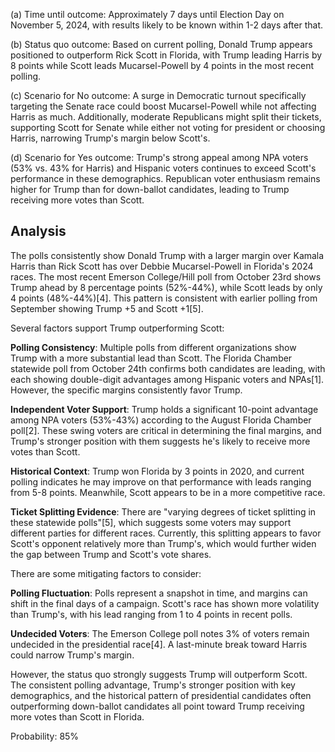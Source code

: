 (a) Time until outcome: Approximately 7 days until Election Day on November 5, 2024, with results likely to be known within 1-2 days after that.

(b) Status quo outcome: Based on current polling, Donald Trump appears positioned to outperform Rick Scott in Florida, with Trump leading Harris by 8 points while Scott leads Mucarsel-Powell by 4 points in the most recent polling.

(c) Scenario for No outcome: A surge in Democratic turnout specifically targeting the Senate race could boost Mucarsel-Powell while not affecting Harris as much. Additionally, moderate Republicans might split their tickets, supporting Scott for Senate while either not voting for president or choosing Harris, narrowing Trump's margin below Scott's.

(d) Scenario for Yes outcome: Trump's strong appeal among NPA voters (53% vs. 43% for Harris) and Hispanic voters continues to exceed Scott's performance in these demographics. Republican voter enthusiasm remains higher for Trump than for down-ballot candidates, leading to Trump receiving more votes than Scott.

## Analysis

The polls consistently show Donald Trump with a larger margin over Kamala Harris than Rick Scott has over Debbie Mucarsel-Powell in Florida's 2024 races. The most recent Emerson College/Hill poll from October 23rd shows Trump ahead by 8 percentage points (52%-44%), while Scott leads by only 4 points (48%-44%)[4]. This pattern is consistent with earlier polling from September showing Trump +5 and Scott +1[5].

Several factors support Trump outperforming Scott:

**Polling Consistency**: Multiple polls from different organizations show Trump with a more substantial lead than Scott. The Florida Chamber statewide poll from October 24th confirms both candidates are leading, with each showing double-digit advantages among Hispanic voters and NPAs[1]. However, the specific margins consistently favor Trump.

**Independent Voter Support**: Trump holds a significant 10-point advantage among NPA voters (53%-43%) according to the August Florida Chamber poll[2]. These swing voters are critical in determining the final margins, and Trump's stronger position with them suggests he's likely to receive more votes than Scott.

**Historical Context**: Trump won Florida by 3 points in 2020, and current polling indicates he may improve on that performance with leads ranging from 5-8 points. Meanwhile, Scott appears to be in a more competitive race.

**Ticket Splitting Evidence**: There are "varying degrees of ticket splitting in these statewide polls"[5], which suggests some voters may support different parties for different races. Currently, this splitting appears to favor Scott's opponent relatively more than Trump's, which would further widen the gap between Trump and Scott's vote shares.

There are some mitigating factors to consider:

**Polling Fluctuation**: Polls represent a snapshot in time, and margins can shift in the final days of a campaign. Scott's race has shown more volatility than Trump's, with his lead ranging from 1 to 4 points in recent polls.

**Undecided Voters**: The Emerson College poll notes 3% of voters remain undecided in the presidential race[4]. A last-minute break toward Harris could narrow Trump's margin.

However, the status quo strongly suggests Trump will outperform Scott. The consistent polling advantage, Trump's stronger position with key demographics, and the historical pattern of presidential candidates often outperforming down-ballot candidates all point toward Trump receiving more votes than Scott in Florida.

Probability: 85%